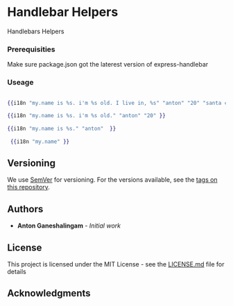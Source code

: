 # Handlebar Helpers

Handlebars Helpers

### Prerequisities

Make sure package.json got the laterest version of express-handlebar

### Useage
```handlebars

{{i18n "my.name is %s. i'm %s old. I live in, %s" "anton" "20" "santa cruz"}}
 
{{i18n "my.name is %s. i'm %s old." "anton" "20" }}
 
{{i18n "my.name is %s." "anton"  }}
 
 {{i18n "my.name" }}
```




## Versioning

We use [SemVer](http://semver.org/) for versioning. For the versions available, see the [tags on this repository](https://github.com/your/project/tags). 

## Authors

* **Anton Ganeshalingam** - *Initial work* 



## License

This project is licensed under the MIT License - see the [LICENSE.md](LICENSE.md) file for details

## Acknowledgments


